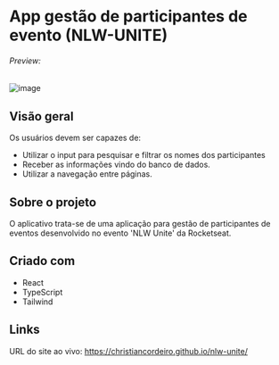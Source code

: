 # App gestão de participantes de evento (NLW-UNITE)
###### Preview:
![image](https://github.com/christiancordeiro/nlw-unite/assets/116993834/6ecbd822-5962-4872-8365-b20285da0285)






## Visão geral
Os usuários devem ser capazes de:

- Utilizar o input para pesquisar e filtrar os nomes dos participantes
- Receber as informações vindo do banco de dados.
- Utilizar a navegação entre páginas.

## Sobre o projeto
O aplicativo trata-se de uma aplicação para gestão de participantes de eventos desenvolvido no evento 'NLW Unite' da Rocketseat. 


## Criado com
- React
- TypeScript
- Tailwind

## Links
URL do site ao vivo: https://christiancordeiro.github.io/nlw-unite/
